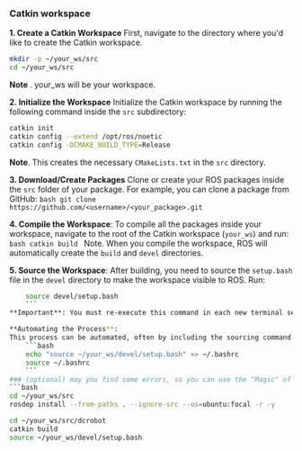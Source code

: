 ### Catkin workspace

**1. Create a Catkin Workspace**
First, navigate to the directory where you'd like to create the Catkin workspace. 
 	
```bash
mkdir -p ~/your_ws/src
cd ~/your_ws/src
```

**Note** . your_ws will be your workspace.

**2. Initialize the Workspace**
Initialize the Catkin workspace by running the following command inside the `src` subdirectory:

```bash
catkin init
catkin config --extend /opt/ros/noetic
catkin config -DCMAKE_BUILD_TYPE=Release
```

**Note**. This creates the necessary `CMakeLists.txt` in the `src` directory.

**3. Download/Create Packages**
Clone or create your ROS packages inside the `src` folder of your package. For example, you can clone a package from GitHub:
 	```bash
 	git clone https://github.com/<username>/<your_package>.git
 	```

**4. Compile the Workspace**:
To compile all the packages inside your workspace, navigate to the root of the Catkin workspace (`your_ws`) and run:
 	```bash
 	catkin build
 	```
Note. When you compile the workspace, ROS will automatically create the `build` and `devel` directories.

**5. Source the Workspace**:
After building, you need to source the `setup.bash` file in the `devel` directory to make the workspace visible to ROS. Run:

```bash
 	source devel/setup.bash
 	```
**Important**: You must re-execute this command in each new terminal session where you want ROS to recognize the packages in this workspace.

**Automating the Process**:
This process can be automated, often by including the sourcing command in the `.bashrc` file. To do this, add the following line to your `~/.bashrc` file:
 	```bash
 	echo "source ~/your_ws/devel/setup.bash" >> ~/.bashrc
 	source ~/.bashrc
 	```
### (optional) may you find some errors, so you can use the "Magic" of rosdep
```bash
cd ~/your_ws/src
rosdep install --from-paths . --ignore-src --os=ubuntu:focal -r -y

cd ~/your_ws/src/dcrobot
catkin build
source ~/your_ws/devel/setup.bash

```

